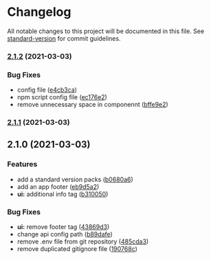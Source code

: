 # Changelog

All notable changes to this project will be documented in this file. See [standard-version](https://github.com/conventional-changelog/standard-version) for commit guidelines.

### [2.1.2](https://github.com/CaroGrabowska/MovieApp/compare/v2.1.1...v2.1.2) (2021-03-03)


### Bug Fixes

* config file ([e4cb3ca](https://github.com/CaroGrabowska/MovieApp/commit/e4cb3ca4f0d613345c261e6b6a58b7fef5176cd8))
* npm script config file ([ec176e2](https://github.com/CaroGrabowska/MovieApp/commit/ec176e23060d0da2737a25bcec77e17459b96f96))
* remove unnecessary space in componennt ([bffe9e2](https://github.com/CaroGrabowska/MovieApp/commit/bffe9e243c2ab3ca64279deb5be0c332bd5edce5))

### [2.1.1](https://github.com/CaroGrabowska/MovieApp/compare/v2.1.0...v2.1.1) (2021-03-03)

## 2.1.0 (2021-03-03)


### Features

* add a standard version packs ([b0680a6](https://github.com/CaroGrabowska/MovieApp/commit/b0680a62c7da7f54e92478702e168df10c33a413))
* add an app footer ([eb9d5a2](https://github.com/CaroGrabowska/MovieApp/commit/eb9d5a2f7880445bbd7dbbe2343bb0dde7450e97))
* **ui:** additional info tag ([b310050](https://github.com/CaroGrabowska/MovieApp/commit/b310050a1cd73891112dcf17293aadb5fb21d5c6))


### Bug Fixes

* **ui:** remove footer tag ([43869d3](https://github.com/CaroGrabowska/MovieApp/commit/43869d38cd4e265a835867593f55a86cb00cbb0e))
* change api config path ([b89dafe](https://github.com/CaroGrabowska/MovieApp/commit/b89dafefa67348c27db26f5df7b822845de345ca))
* remove .env file from git repository ([485cda3](https://github.com/CaroGrabowska/MovieApp/commit/485cda38c300307af105aa8bc9b88649e3ff006a))
* remove duplicated gitignore file ([190768c](https://github.com/CaroGrabowska/MovieApp/commit/190768ce512b22f385302d05871ca092d6ef27ba))
